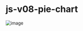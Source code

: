 # js-v08-pie-chart

![image](https://user-images.githubusercontent.com/1501327/162177839-5ab3b99e-f8f4-4299-b325-3f03735a8a82.png)
